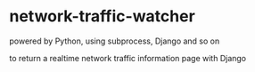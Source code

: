 # network-traffic-watcher

powered by Python, using subprocess, Django and so on

to return a realtime network traffic information page with Django